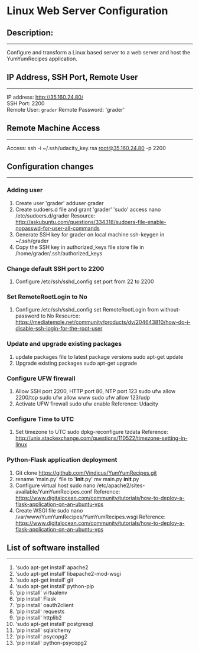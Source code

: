# Linux Web Server Configuration
## Description:
----------------
Configure and transform a Linux based server to a web server and host the YumYumRecipes application.

## IP Address, SSH Port, Remote User
-------------------------------------
IP address: <http://35.160.24.80/>  
SSH Port: 2200  
Remote User: `grader`
Remote Password: 'grader'

## Remote Machine Access
-------------------------
Access: ssh -i ~/.ssh/udacity_key.rsa root@35.160.24.80 -p 2200

## Configuration changes
-------------------------

### Adding user
1. Create user 'grader'
        adduser grader
2. Create sudoers.d file and grant 'grader' 'sudo' access
        nano /etc/sudoers.d/grader
    Resource: <http://askubuntu.com/questions/334318/sudoers-file-enable-nopasswd-for-user-all-commands>
3. Generate SSH key for grader on local machine
        ssh-keygen in ~/.ssh/grader
4. Copy the SSH key in authorized_keys file
        store file in /home/grader/.ssh/authorized_keys
        
### Change default SSH port to 2200
1. Configure /etc/ssh/sshd_config
        set port from 22 to 2200
        
### Set RemoteRootLogin to No
1. Configure /etc/ssh/sshd_config
        set RemoteRootLogin from without-password to No
    Resource: <https://mediatemple.net/community/products/dv/204643810/how-do-i-disable-ssh-login-for-the-root-user>
    
### Update and upgrade existing packages
1. update packages file to latest package versions
        sudo apt-get update
2. Upgrade existing packages
        sudo apt-get upgrade
        
### Configure UFW firewall
1. Allow SSH port 2200, HTTP port 80, NTP port 123
        sudo ufw allow 2200/tcp
        sudo ufw allow www
        sudo ufw allow 123/udp
2. Activate UFW firewall
        sudo ufw enable
    Reference: Udacity
    
### Configure Time to UTC
1. Set timezone to UTC
        sudo dpkg-reconfigure tzdata
    Reference: <http://unix.stackexchange.com/questions/110522/timezone-setting-in-linux>
    
### Python-Flask application deployment
1. Git clone <https://github.com/Vindicus/YumYumRecipes.git>
2. rename 'main.py' file to '__init__.py'
        mv main.py __init__.py
3. Configure virtual host
        sudo nano /etc/apache2/sites-available/YumYumRecipes.conf
    Reference: <https://www.digitalocean.com/community/tutorials/how-to-deploy-a-flask-application-on-an-ubuntu-vps>
4. Create WSGI file
        sudo nano /var/www/YumYumRecipes/YumYumRecipes.wsgi
    Reference: <https://www.digitalocean.com/community/tutorials/how-to-deploy-a-flask-application-on-an-ubuntu-vps>

## List of software installed
------------------------------
1) 'sudo apt-get install' apache2
2) 'sudo apt-get install' libapache2-mod-wsgi
3) 'sudo apt-get install' git
4) 'sudo apt-get install' python-pip
5) 'pip install' virtualenv
6) 'pip install' Flask
7) 'pip install'  oauth2client
8) 'pip install'  requests
9) 'pip install'  httplib2
10) 'sudo apt-get install' postgresql
11) 'pip install' sqlalchemy
12) 'pip install' psycopg2
13) 'pip install' python-psycopg2



